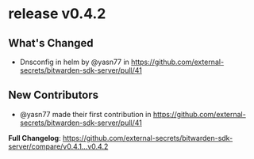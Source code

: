 # release v0.4.2

## What's Changed
* Dnsconfig in helm by @yasn77 in https://github.com/external-secrets/bitwarden-sdk-server/pull/41

## New Contributors
* @yasn77 made their first contribution in https://github.com/external-secrets/bitwarden-sdk-server/pull/41

**Full Changelog**: https://github.com/external-secrets/bitwarden-sdk-server/compare/v0.4.1...v0.4.2
